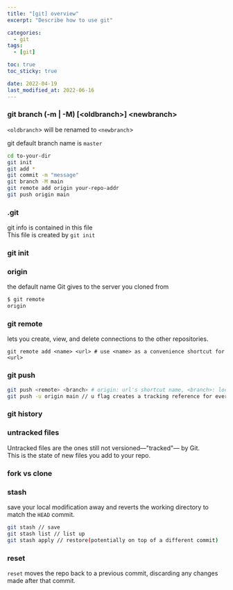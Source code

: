 ```yaml
---
title: "[git] overview"
excerpt: "Describe how to use git"

categories:
  - git
tags:
  - [git]

toc: true
toc_sticky: true

date: 2022-04-19
last_modified_at: 2022-06-16
---
```


### git branch (-m | -M) \[\<oldbranch\>\] \<newbranch\>

`<oldbranch`> will be renamed to `<newbranch`>  

git default branch name is `master`  

```bash
cd to-your-dir
git init
git add *
git commit -m "message"
git branch -M main
git remote add origin your-repo-addr
git push origin main
```

### .git

git info is contained in this file  
This file is created by `git init`  

### git init

### origin

the default name Git gives to the server you cloned from  

```bash
$ git remote
origin
```

### git remote

lets you create, view, and delete connections to the other repositories.

```shell
git remote add <name> <url> # use <name> as a convenience shortcut for <url>
```

### git push

```bash
git push <remote> <branch> # origin: url's shortcut name, <branch>: local's branch
git push -u origin main // u flag creates a tracking reference for every branch
```

### git history

### untracked files

Untracked files are the ones still not versioned&mdash;"tracked"&mdash; by Git.  
This is the state of new files you add to your repo.  

### fork vs clone

### stash

save your local modification away and reverts the working directory to match the `HEAD` commit.  

```bash
git stash // save
git stash list // list up
git stash apply // restore(potentially on top of a different commit)
```

### reset

`reset` moves the repo back to a previous commit, discarding any changes made after that commit.

